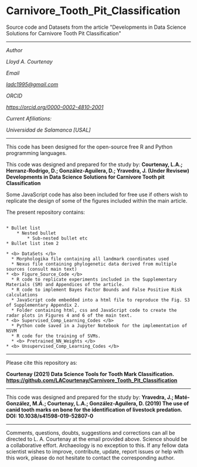 # Carnivore_Tooth_Pit_Classification
Source code and Datasets from the article "Developments in Data Science Solutions for Carnivore Tooth Pit Classification"

-----------------------------------------------------------------------------------------------------------------

<i>
Author

Lloyd A. Courtenay

Email

ladc1995@gmail.com

ORCID

https://orcid.org/0000-0002-4810-2001

Current Afiliations:

Universidad de Salamanca [USAL]

</i>

---------------------------------------------------------------------------------------------------

This code has been designed for the open-source free R and Python programming languages.

This code was designed and prepared for the study by:
<b> Courtenay, L.A.; Herranz-Rodrigo, D.; González-Aguilera, D.; Yravedra, J. (Under Revisew) Developments in Data Science Solutions for Carnivore Tooth pit Classification </b>

Some JavaScript code has also been included for free use if others wish to replicate the design of some of the figures included within the main article.

The present repository contains:

~~~

* Bullet list
    * Nested bullet
        * Sub-nested bullet etc
* Bullet list item 2
~~~
~~~
* <b> DataSets </b>
  * Morphologika file containing all landmark coordinates used
  * Nexus file containing phylogenetic data derived from multiple sources (consult main text)
* <b> Figure_Source_Code </b>
  * R code to replicate experiments included in the Supplementary Materials (SM) and Appendices of the article.
  * R code to implement Bayes Factor Bounds and False Positive Risk calculations
  * JavaScript code embedded into a html file to reproduce the Fig. S3 of Supplementary Appendix 2.
  * Folder containing html, css and JavaScript code to create the radar plots in Figures 4 and 6 of the main text.
* <b> Supervised_Comp_Learning_Codes </b>
  * Python code saved in a Jupyter Notebook for the implementation of NSVM
  * R code for the training of SVMs.
  * <b> Pretrained_NN_Weights </b>
* <b> Unsupervised_Comp_Learning_Codes </b>

~~~

--------------------------------------------------------

Please cite this repository as:

 <b> Courtenay (2021) Data Science Tools for Tooth Mark Classification. https://github.com/LACourtenay/Carnivore_Tooth_Pit_Classification
</b>

--------------------------------------------------------

This code was designed and prepared for the study by:
<b> Yravedra, J.; Maté-González, M.Á.; Courtenay, L.A.; González-Aguilera, D. (2019) The use of canid tooth marks on bone for the identification of livestock predation. DOI: 10.1038/s41598-019-52807-0 </b>

------------------------------------------------------------
Comments, questions, doubts, suggestions and corrections can all be directed to L. A. Courtenay at the email provided above.
Science should be a collaborative effort. Archaeology is no exception to this. If any fellow data
scientist wishes to improve, contribute, update, report issues or help with this work, please do not hesitate to contact the corresponding author.
